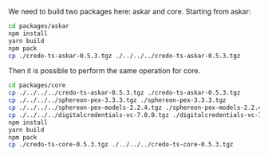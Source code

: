 
We need to build two packages here: askar and core. Starting from askar:
```bash
cd packages/askar
npm install
yarn build
npm pack
cp ./credo-ts-askar-0.5.3.tgz ./../../../credo-ts-askar-0.5.3.tgz
```

Then it is possible to perform the same operation for core.
```bash
cd packages/core
cp ./../../../credo-ts-askar-0.5.3.tgz ./credo-ts-askar-0.5.3.tgz
cp ./../../../sphereon-pex-3.3.3.tgz ./sphereon-pex-3.3.3.tgz
cp ./../../../sphereon-pex-models-2.2.4.tgz ./sphereon-pex-models-2.2.4.tgz
cp ./../../../digitalcredentials-vc-7.0.0.tgz ./digitalcredentials-vc-7.0.0.tgz
npm install
yarn build
npm pack
cp ./credo-ts-core-0.5.3.tgz ./../../../credo-ts-core-0.5.3.tgz
```
